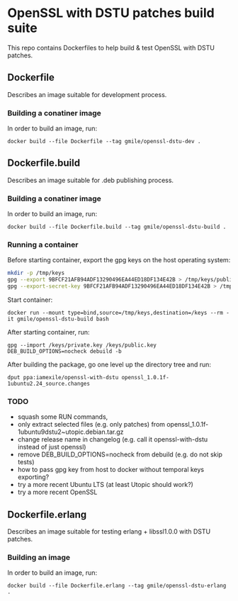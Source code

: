 # OpenSSL with DSTU patches build suite

This repo contains Dockerfiles to help build & test OpenSSL with DSTU patches.

## Dockerfile

Describes an image suitable for development process.

### Building a conatiner image

In order to build an image, run:

```
docker build --file Dockerfile --tag gmile/openssl-dstu-dev .
```

## Dockerfile.build

Describes an image suitable for .deb publishing process.

### Building a conatiner image

In order to build an image, run:

```
docker build --file Dockerfile.build --tag gmile/openssl-dstu-build .
```

### Running a container

Before starting container, export the gpg keys on the host operating system:

```bash
mkdir -p /tmp/keys
gpg --export 9BFCF21AFB94ADF13290496EA44ED18DF134E42B > /tmp/keys/public.key
gpg --export-secret-key 9BFCF21AFB94ADF13290496EA44ED18DF134E42B > /tmp/keys/private.key
```

Start container:

```
docker run --mount type=bind,source=/tmp/keys,destination=/keys --rm -it gmile/openssl-dstu-build bash
```

After starting container, run:

```
gpg --import /keys/private.key /keys/public.key
DEB_BUILD_OPTIONS=nocheck debuild -b
```

After building the package, go one level up the directory tree and run:

```
dput ppa:iamexile/openssl-with-dstu openssl_1.0.1f-1ubuntu2.24_source.changes
```

### TODO

- squash some RUN commands,
- only extract selected files (e.g. only patches) from openssl_1.0.1f-1ubuntu9dstu2~utopic.debian.tar.gz
- change release name in changelog (e.g. call it openssl-with-dstu instead of just openssl)
- remove DEB_BUILD_OPTIONS=nocheck from debuild (e.g. do not skip tests)
- how to pass gpg key from host to docker without temporal keys exporting?
- try a more recent Ubuntu LTS (at least Utopic should work?)
- try a more recent OpenSSL

## Dockerfile.erlang

Describes an image suitable for testing erlang + libssl1.0.0 with DSTU patches.

### Building an image

In order to build an image, run:

```
docker build --file Dockerfile.erlang --tag gmile/openssl-dstu-erlang .
```
